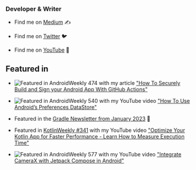 ### Developer & Writer

- Find me on [Medium](https://yanneck-reiss.medium.com) ✍

- Find me on [Twitter](https://twitter.com/yanneckreiss) 🐦

- Find me on [YouTube](https://www.youtube.com/channel/UCqHzmnim9pKgpq57Hm7o2Gg) 🔭


## Featured in

- ![Featured in AndroidWeekly 474](https://androidweekly.net/issues/issue-474/badge) with my article ["How To Securely Build and Sign your Android App With GitHub Actions"](https://proandroiddev.com/how-to-securely-build-and-sign-your-android-app-with-github-actions-ad5323452ce)

- ![Featured in AndroidWeekly 540](https://androidweekly.net/issues/issue-540/badge) with my YouTube video ["How To Use Android’s Preferences DataStore"](https://www.youtube.com/watch?v=W7ua0qCmH1g)

- Featured in the [Gradle Newsletter from January 2023](https://newsletter.gradle.org/2023/01) 🐘

- Featured in [KotlinWeekly #341](https://mailchi.mp/kotlinweekly/kotlin-weekly-341) with my YouTube video ["Optimize Your Kotlin App for Faster Performance - Learn How to Measure Execution Time"](https://www.youtube.com/watch?v=T8G4KXKl6bU)
- ![Featured in AndroidWeekly 577](https://androidweekly.net/issues/issue-577/badge) with my YouTube video ["Integrate CameraX with Jetpack Compose in Android"](https://www.youtube.com/watch?v=pPVZambOuG8)

<!--
**YanneckReiss/YanneckReiss** is a ✨ _special_ ✨ repository because its `README.md` (this file) appears on your GitHub profile.

Here are some ideas to get you started:

- 🔭 I’m currently working on ...
- 🌱 I’m currently learning Jetpack Compose
- 👯 I’m looking to collaborate on ...
- 🤔 I’m looking for help with ...
- 💬 Ask me about ...
- 📫 How to reach me: ...
- 😄 Pronouns: ...
- ⚡ Fun fact: ...
-->
